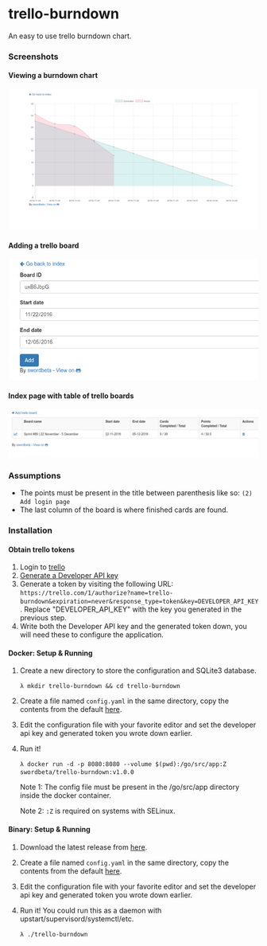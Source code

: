 # trello-burndown
An easy to use trello burndown chart.

### Screenshots

#### Viewing a burndown chart
![view](screenshots/view.png)

#### Adding a trello board
![add](screenshots/add.png)

#### Index page with table of trello boards
![index](screenshots/index.png)

### Assumptions

- The points must be present in the title between parenthesis like so: `(2) Add login page`
- The last column of the board is where finished cards are found.

### Installation

#### Obtain trello tokens
1. Login to [trello](https://trello.com)
2. [Generate a Developer API key](https://trello.com/app-key)
3. Generate a token by visiting the following URL:
`https://trello.com/1/authorize?name=trello-burndown&expiration=never&response_type=token&key=DEVELOPER_API_KEY`.
Replace "DEVELOPER_API_KEY" with the key you generated in the previous step.
4. Write both the Developer API key and the generated token down, you will need these to configure the application.

#### Docker: Setup & Running
1. Create a new directory to store the configuration and SQLite3 database.

    ```
    λ mkdir trello-burndown && cd trello-burndown
    ```

2. Create a file named `config.yaml` in the same directory, copy the contents from the default [here](https://github.com/swordbeta/trello-burndown/blob/master/config.yaml.default).
3. Edit the configuration file with your favorite editor and set the developer api key and generated token you wrote down earlier.
4. Run it!

    ```
    λ docker run -d -p 8080:8080 --volume $(pwd):/go/src/app:Z swordbeta/trello-burndown:v1.0.0
    ```
    
    Note 1: The config file must be present in the /go/src/app directory inside the docker container.

    Note 2: `:Z` is required on systems with SELinux. 

#### Binary: Setup & Running
1. Download the latest release from [here](https://github.com/swordbeta/trello-burndown/releases).
2. Create a file named `config.yaml` in the same directory, copy the contents from the default [here](https://github.com/swordbeta/trello-burndown/blob/master/config.yaml.default).
3. Edit the configuration file with your favorite editor and set the developer api key and generated token you wrote down earlier.
4. Run it! You could run this as a daemon with upstart/supervisord/systemctl/etc.

    ```
    λ ./trello-burndown
    ```
    
